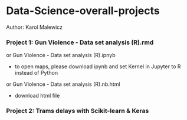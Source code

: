 # Data-Science-overall-projects
Author: Karol Malewicz

### Project 1: Gun Violence - Data set analysis (R).rmd

or Gun Violence - Data set analysis (R).ipnyb
- to open maps, please download ipynb and set Kernel in Jupyter to R instead of Python

or Gun Violence - Data set analysis (R).nb.html
- download html file

### Project 2: Trams delays with Scikit-learn & Keras
